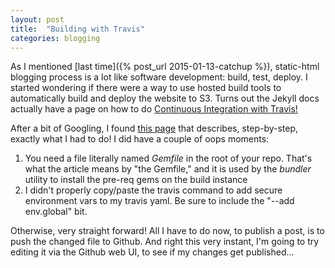 ```yaml
---
layout: post
title:  "Building with Travis"
categories: blogging
---
```


As I mentioned [last time]({% post_url 2015-01-13-catchup %}), static-html blogging process is a lot like software development: build, test, deploy. I started wondering if there were a way to use hosted build tools to automatically build and deploy the website to S3. Turns out the Jekyll docs actually have a page on how to do [Continuous Integration with Travis!](http://jekyllrb.com/docs/continuous-integration/)

After a bit of Googling, I found [this page](http://www.paperplanes.de/2013/8/13/deploying-your-jekyll-blog-to-s3-with-travis-ci.html) that describes, step-by-step, exactly what I had to do! I did have a couple of oops moments:
1. You need a file literally named _Gemfile_ in the root of your repo. That's what the article means by "the Gemfile," and it is used by the _bundler_ utility to install the pre-req gems on the build instance
2. I didn't properly copy/paste the travis command to add secure environment vars to my travis yaml. Be sure to include the "--add env.global" bit.

Otherwise, very straight forward! All I have to do now, to publish a post, is to push the changed file to Github. And right this very instant, I'm going to try editing it via the Github web UI, to see if my changes get published...
